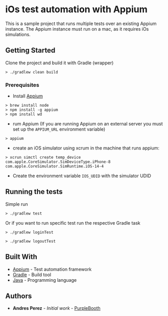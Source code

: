 # iOs test automation with Appium

This is a sample project that runs multiple tests over an existing Appium instance. The Appium instance must run on a mac, as it requires iOs simulations.

## Getting Started

Clone the project and build it with Gradle (wrapper)

```
> ./gradlew clean build
```

### Prerequisites

* Install [Appium](https://appium.io/)
```
> brew install node
> npm install -g appium
> npm install wd
```
* rum Appium (If you are running Appium on an external server you must set up the `APPIUM_URL` environment variable)
```
> appium
```
* create an iOS simulator using xcrum in the machine that runs appium:
```
> xcrun simctl create temp_device com.apple.CoreSimulator.SimDeviceType.iPhone-8 com.apple.CoreSimulator.SimRuntime.iOS-14-4
```
* Create the environment variable `IOS_UDID` with the simulator UDID


## Running the tests

Simple run

```
> ./gradlew test
```

Or if you want to run specific test run the respective Gradle task

```
> ./gradlew loginTest
```

```
> ./gradlew logoutTest
```


## Built With

* [Appium](https://appium.io/) - Test automation framework
* [Gradle](https://gradle.org/) - Build tool
* [Java](https://www.java.com/es/) - Programming language
## Authors

* **Andres Perez** - *Initial work* - [PurpleBooth](https://github.com/PurpleBooth)

